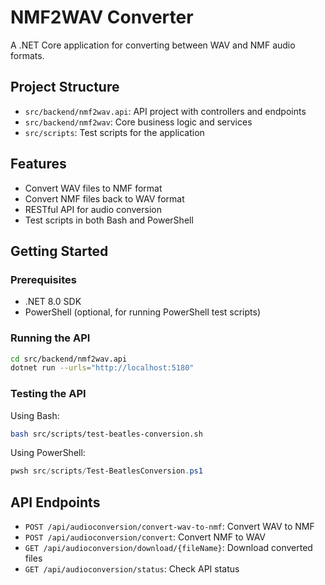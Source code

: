 # NMF2WAV Converter

A .NET Core application for converting between WAV and NMF audio formats.

## Project Structure

- `src/backend/nmf2wav.api`: API project with controllers and endpoints
- `src/backend/nmf2wav`: Core business logic and services
- `src/scripts`: Test scripts for the application

## Features

- Convert WAV files to NMF format
- Convert NMF files back to WAV format
- RESTful API for audio conversion
- Test scripts in both Bash and PowerShell

## Getting Started

### Prerequisites

- .NET 8.0 SDK
- PowerShell (optional, for running PowerShell test scripts)

### Running the API

```bash
cd src/backend/nmf2wav.api
dotnet run --urls="http://localhost:5180"
```

### Testing the API

Using Bash:
```bash
bash src/scripts/test-beatles-conversion.sh
```

Using PowerShell:
```powershell
pwsh src/scripts/Test-BeatlesConversion.ps1
```

## API Endpoints

- `POST /api/audioconversion/convert-wav-to-nmf`: Convert WAV to NMF
- `POST /api/audioconversion/convert`: Convert NMF to WAV
- `GET /api/audioconversion/download/{fileName}`: Download converted files
- `GET /api/audioconversion/status`: Check API status